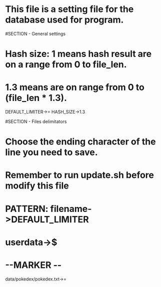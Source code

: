 #	This file is a setting file for the database used for program.

#SECTION - General settings
#	Hash size:	1 means hash result are on a range from 0 to file_len.
#				1.3 means are on range from 0 to (file_len * 1.3).

DEFAULT_LIMITER->=
HASH_SIZE->1.3

#SECTION - Files delimitators
#	Choose the ending character of the line you need to save.
#	Remember to run update.sh before modify this file
#	PATTERN: 	filename->DEFAULT_LIMITER
#				userdata->$

# --MARKER -- #
data/pokedex/pokedex.txt->=
